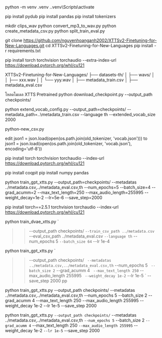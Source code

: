 python -m venv .venv
..venv\Scripts\activate

pip install pydub
pip install pandas
pip install tokenizers

mkdir clips_wav
python convert_mp3_to_wav.py python create_metadata_csv.py python split_train_eval.py

git clone https://github.com/nguyenhoanganh2002/XTTSv2-Finetuning-for-New-Languages.git cd XTTSv2-Finetuning-for-New-Languages pip install -r requirements.txt

pip install torch torchvision torchaudio --extra-index-url https://download.pytorch.org/whl/cu121

XTTSv2-Finetuning-for-New-Languages/ ├── datasets-th/ │ ├── wavs/ │ │ ├── xxx.wav │ │ └── yyy.wav │ ├── metadata_train.csv │ ├── metadata_eval.csv

โหลดโมเดล XTTS Pretrained python download_checkpoint.py --output_path checkpoints/

python extend_vocab_config.py --output_path=checkpoints/ --metadata_path=..\metadata_train.csv --language th --extended_vocab_size 2000

python-new_csv.py

edit json1 = json.load(open(os.path.join(old_tokenizer, 'vocab.json'))) to json1 = json.load(open(os.path.join(old_tokenizer, 'vocab.json'), encoding='utf-8'))

pip install torch torchvision torchaudio --index-url https://download.pytorch.org/whl/cu121

pip install coqpit pip install numpy pandas

python train_gpt_xtts.py --output_path=checkpoints/ --metadatas ../metadata.csv,../metadata_eval.csv,th --num_epochs=5 --batch_size=4 --grad_acumm=2 --max_text_length=250 --max_audio_length=255995 --weight_decay=1e-2 --lr=5e-6 --save_step=2000

pip install torch==2.5.1 torchvision torchaudio --index-url https://download.pytorch.org/whl/cu121







python train_dvae_xtts.py `                            
>>   --output_path checkpoints/ `
>>   --train_csv_path ../metadata.csv `
>>   --eval_csv_path ../metadata_eval.csv `
>>   --language th `
>>   --num_epochs 5 `
>>   --batch_size 64 `
>>   --lr 1e-4

python train_gpt_xtts.py ` 
>>    --output_path checkpoints/ ` 
>>    --metadatas ../metadata.csv,../metadata_eval.csv,th ` 
>>    --num_epochs 5 ` 
>>    --batch_size 2 ` 
>>    --grad_acumm 4 ` 
>>    --max_text_length 250 ` 
>>    --max_audio_length 255995 ` 
>>    --weight_decay 1e-2 ` 
>>    --lr 1e-5 ` 
>>    --save_step 2000
pp

python train_gpt_xtts.py --output_path checkpoints/ --metadatas ../metadata.csv,../metadata_eval.csv,th --num_epochs 5 --batch_size 2 --grad_acumm 4 --max_text_length 250 --max_audio_length 255995 --weight_decay 1e-2 --lr 1e-5 --save_step 2000



python train_gpt_xtts.py `
  --output_path checkpoints/ `
  --metadatas ../metadata.csv,../metadata_eval.csv,th `
  --num_epochs 5 `
  --batch_size 2 `
  --grad_acumm 4 `
  --max_text_length 250 `
  --max_audio_length 255995 `
  --weight_decay 1e-2 `
  --lr 1e-5 `
  --save_step 2000

